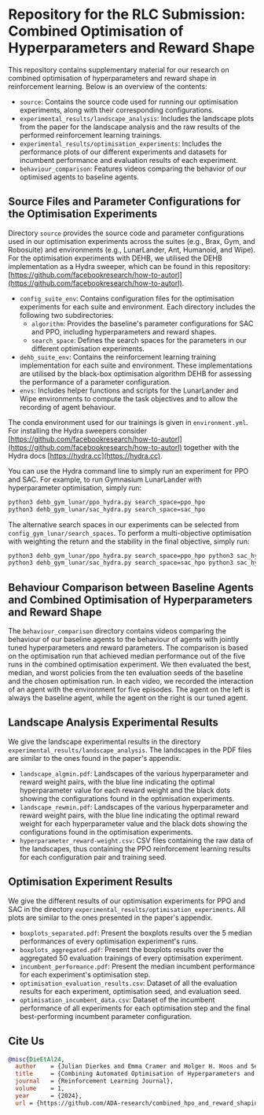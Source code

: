 # Repository for the RLC Submission: Combined Optimisation of Hyperparameters and Reward Shape

This repository contains supplementary material for our research on combined optimisation of hyperparameters and reward shape in reinforcement learning. Below is an overview of the contents:

- `source`: Contains the source code used for running our optimisation experiments, along with their corresponding configurations.
- `experimental_results/landscape_analysis`: Includes the landscape plots from the paper for the landscape analysis and the raw results of the performed reinforcement learning trainings. 
- `experimental_results/optimisation_experiments`: Includes the performance plots of our different experiments and datasets for incumbent performance and evaluation results of each experiment. 
- `behaviour_comparison`: Features videos comparing the behavior of our optimised agents to baseline agents.


## Source Files and Parameter Configurations for the Optimisation Experiments

Directory `source` provides the source code and parameter configurations used in our optimisation experiments across the suites (e.g., Brax, Gym, and Robosuite) and environments (e.g., LunarLander, Ant, Humanoid, and Wipe). For the optimisation experiments with DEHB, we utilised the DEHB implementation as a Hydra sweeper, which can be found in this repository: [https://github.com/facebookresearch/how-to-autorl](https://github.com/facebookresearch/how-to-autorl).

- `config_suite_env`: Contains configuration files for the optimisation experiments for each suite and environment. Each directory includes the following two subdirectories:
  - `algorithm`: Provides the baseline's parameter configurations for SAC and PPO, including hyperparameters and reward shapes.
  - `search_space`: Defines the search spaces for the parameters in our different optimisation experiments.
- `dehb_suite_env`: Contains the reinforcement learning training implementation for each suite and environment. These implementations are utilised by the black-box optimisation algorithm DEHB for assessing the performance of a parameter configuration.
- `envs`: Includes helper functions and scripts for the LunarLander and Wipe environments to compute the task objectives and to allow the recording of agent behaviour.

The conda environment used for our trainings is given in `environment.yml`. For installing the Hydra sweepers consider [https://github.com/facebookresearch/how-to-autorl](https://github.com/facebookresearch/how-to-autorl) together with the Hydra docs [https://hydra.cc](https://hydra.cc).

You can use the Hydra command line to simply run an experiment for PPO and SAC. For example, to run Gymnasium LunarLander with hyperparameter optimisation, simply run:
```bash
python3 dehb_gym_lunar/ppo_hydra.py search_space=ppo_hpo
python3 dehb_gym_lunar/sac_hydra.py search_space=sac_hpo
```
The alternative search spaces in our experiments can be selected from `config_gym_lunar/search_spaces`. To perform a multi-objective optimisation with weighting the return and the stability in the final objective, simply run:
```bash
python3 dehb_gym_lunar/ppo_hydra.py search_space=ppo_hpo python3 sac_hydra.py search_space=sac_hpo_rshape algorithm.return_weight=0.5 algorithm.stability_weight=0.5
python3 dehb_gym_lunar/sac_hydra.py search_space=sac_hpo python3 sac_hydra.py search_space=sac_hpo_rshape algorithm.return_weight=0.5 algorithm.stability_weight=0.5
```


## Behaviour Comparison between Baseline Agents and Combined Optimisation of Hyperparameters and Reward Shape

The `behaviour_comparison` directory contains videos comparing the behaviour of our baseline agents to the behaviour of agents with jointly tuned hyperparameters and reward parameters. The comparison is based on the optimisation run that achieved median performance out of the five runs in the combined optimisation experiment. We then evaluated the best, median, and worst policies from the ten evaluation seeds of the baseline and the chosen optimisation run. In each video, we recorded the interaction of an agent with the environment for five episodes. The agent on the left is always the baseline agent, while the agent on the right is our tuned agent.


## Landscape Analysis Experimental Results

We give the landscape experimental results in the directory `experimental_results/landscape_analysis`. The landscapes in the PDF files are similar to the ones found in the paper's appendix.

- `landscape_algmin.pdf`: Landscapes of the various hyperparameter and reward weight pairs, with the blue line indicating the optimal hyperparameter value for each reward weight and the black dots showing the configurations found in the optimisation experiments.
- `landscape_rewmin.pdf`: Landscapes of the various hyperparameter and reward weight pairs, with the blue line indicating the optimal reward weight for each hyperparameter value and the black dots showing the configurations found in the optimisation experiments.
- `hyperparameter_reward-weight.csv`: CSV files containing the raw data of the landscapes, thus containing the PPO reinforcement learning results for each configuration pair and training seed.


## Optimisation Experiment Results

We give the different results of our optimisation experiments for PPO and SAC in the directory `experimental_results/optimisation_experiments`. All plots are similar to the ones presented in the paper's appendix.

- `boxplots_separated.pdf`: Present the boxplots results over the 5 median performances of every optimisation experiment's runs.
- `boxplots_aggregated.pdf`: Present the boxplots results over the aggregated 50 evaluation trainings of every optimisation experiment.
- `incumbent_performance.pdf`: Present the median incumbent performance for each experiment's optimisation step.
- `optimisation_evaluation_results.csv`: Dataset of all the evaluation results for each experiment, optimisation seed, and evaluation seed.
- `optimisation_incumbent_data.csv`: Dataset of the incumbent performance of all experiments for each optimisation step and the final best-performing incumbent parameter configuration.


## Cite Us

```bibtex
@misc{DieEtAl24,
  author    = {Julian Dierkes and Emma Cramer and Holger H. Hoos and Sebastian Trimpe},
  title     = {Combining Automated Optimisation of Hyperparameters and Reward Shape},
  journal   = {Reinforcement Learning Journal},
  volume    = 1, 
  year      = {2024},
  url = {https://github.com/ADA-research/combined_hpo_and_reward_shaping},
```

